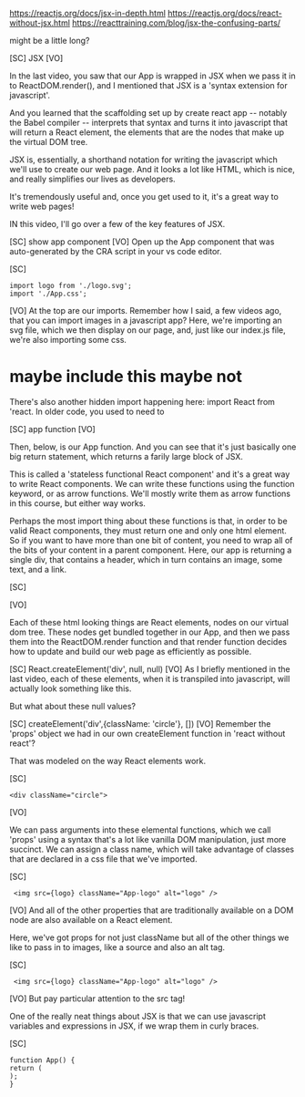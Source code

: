 https://reactjs.org/docs/jsx-in-depth.html
https://reactjs.org/docs/react-without-jsx.html
https://reacttraining.com/blog/jsx-the-confusing-parts/

might be a little long?

[SC]
JSX
[VO]

In the last video, you saw that our App is wrapped in JSX when we pass it in to ReactDOM.render(), and I mentioned that JSX is a 'syntax extension for javascript'.

And you learned that the scaffolding set up by create react app -- notably the Babel compiler -- interprets that syntax and turns it into javascript that will return a React element, the elements that are the nodes that make up the virtual DOM tree.

JSX is, essentially, a shorthand notation for writing the javascript which we'll use to create our web page. And it looks a lot like HTML, which is nice, and really simplifies our lives as developers.

It's tremendously useful and, once you get used to it, it's a great way to write web pages!

IN this video, I'll go over a few of the key features of JSX.

[SC]
show app component
[VO]
Open up the App component that was auto-generated by the CRA script in your vs code editor.

[SC]

    import logo from './logo.svg';
    import './App.css';

[VO]
At the top are our imports. Remember how I said, a few videos ago, that you can import images in a javascript app? Here, we're importing an svg file, which we then display on our page, and, just like our index.js file, we're also importing some css.

# maybe include this maybe not

There's also another hidden import happening here:
import React from 'react.
In older code, you used to need to

[SC]
app function
[VO]

Then, below, is our App function. And you can see that it's just basically one big return statement, which returns a farily large block of JSX.

This is called a 'stateless functional React component' and it's a great way to write React components. We can write these functions using the function keyword, or as arrow functions. We'll mostly write them as arrow functions in this course, but either way works.

Perhaps the most import thing about these functions is that, in order to be valid React components, they must return one and only one html element. So if you want to have more than one bit of content, you need to wrap all of the bits of your content in a parent component. Here, our app is returning a single div, that contains a header, which in turn contains an image, some text, and a link.

[SC]

<div >

[VO]

Each of these html looking things are React elements, nodes on our virtual dom tree. These nodes get bundled together in our App, and then we pass them into the ReactDOM.render function and that render function decides how to update and build our web page as efficiently as possible.

[SC]
React.createElement('div', null, null)
[VO]
As I briefly mentioned in the last video, each of these elements, when it is transpiled into javascript, will actually look something like this.

But what about these null values?

[SC]
createElement('div',{className: 'circle'}, [])
[VO]
Remember the 'props' object we had in our own createElement function in 'react without react'?

That was modeled on the way React elements work.

[SC]

    <div className="circle">

[VO]

We can pass arguments into these elemental functions, which we call 'props' using a syntax that's a lot like vanilla DOM manipulation, just more succinct. We can assign a class name, which will take advantage of classes that are declared in a css file that we've imported.

[SC]

     <img src={logo} className="App-logo" alt="logo" />

[VO]
And all of the other properties that are traditionally available on a DOM node are also available on a React element.

Here, we've got props for not just className but all of the other things we like to pass in to images, like a source and also an alt tag.

[SC]

     <img src={logo} className="App-logo" alt="logo" />

[VO]
But pay particular attention to the src tag!

One of the really neat things about JSX is that we can use javascript variables and expressions in JSX, if we wrap them in curly braces.

[SC]

    function App() {
    return (
    );
    }
